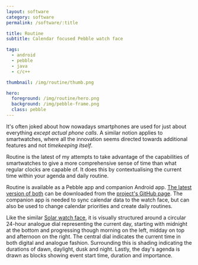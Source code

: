 ```yaml
---
layout: software
category: software
permalink: /software/:title

title: Routine
subtitle: Calendar focused Pebble watch face

tags:
  - android
  - pebble
  - java
  - c/c++

thumbnail: /img/routine/thumb.png

hero:
  foreground: /img/routine/hero.png
  background: /img/pebble-frame.png
  class: pebble
---
```

It's often joked about how nowadays smartphones are used for just about everything *except actual phone calls*.
A similar notion applies to smartwatches, where all the innovation seems directed towards additional features and not *timekeeping itself*.

Routine is the latest of my attempts to take advantage of the capabilities of smartwatches to give a more comprehensive sense of time than what regular clocks are capable of.
It does this by contextualising the current time within your agenda and daily routine.

Routine is available as a Pebble app and companion Android app.
[The latest version of both](https://github.com/edpenz/routine/releases/latest) can be downloaded from the [project's GitHub page](https://github.com/edpenz/routine).
The companion app is needed to sync calendar data to the watch face, but can also be used to change calendar priorities and create daily routines.

Like the similar [Solar watch face](./solar), it is visually structured around a circular 24-hour analogue dial representing the current day, starting with midnight at the bottom and progressing though morning on the left, midday on top and afternoon on the right.
The central dial indicates the current time in both digital and analogue fashion.
Surrounding this is shading indicating the durations of dawn, daylight, dusk and night.
Lastly, the day's agenda is drawn as blocks showing event start time, duration and importance.
